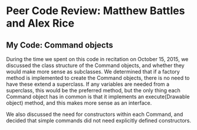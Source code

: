 # Peer Code Review: Matthew Battles and Alex Rice #

## My Code: Command objects ##

During the time we spent on this code in recitation on October 15, 2015, we discussed the class structure of the Command objects, and whether they would make more sense as subclasses. We determined that if a factory method is implemented to create the Command objects, there is no need to have these extend a superclass. If any variables are needed from a superclass, this would be the preferred method, but the only thing each Command object has in common is that it implements an execute(Drawable object) method, and this makes more sense as an interface.

We also discussed the need for constructors within each Command, and decided that simple commands did not need explicitly defined constructors.



